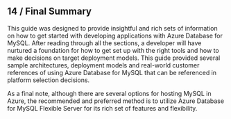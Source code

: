 ## 14 / Final Summary

This guide was designed to provide insightful and rich sets of information on how to get started with developing applications with Azure Database for MySQL.  After reading through all the sections, a developer will have nurtured a foundation for how to get set up with the right tools and how to make decisions on target deployment models.  This guide provided several sample architectures, deployment models and real-world customer references of using Azure Database for MySQL that can be referenced in platform selection decisions.

As a final note, although there are several options for hosting MySQL in Azure, the recommended and preferred method is to utilize Azure Database for MySQL Flexible Server for its rich set of features and flexibility.
